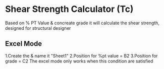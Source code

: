 # Shear Strength Calculator (Tc)
Based on % PT Value &amp; concreate grade it will calculate the shear strength, designed for structural designer
## Excel Mode
1.Create the & name it "Sheet1"
2.Position for %pt value = B2
3.Position for grade  = C2
The excel mode only works when this condition are satisfied
